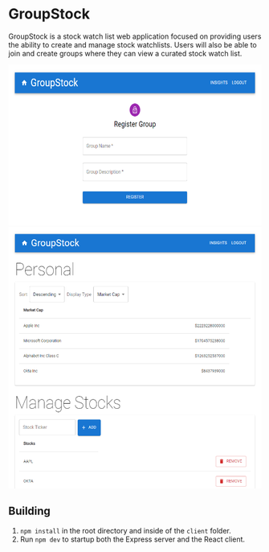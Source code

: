 # GroupStock

GroupStock is a stock watch list web application focused on providing users the
ability to create and manage stock watchlists. Users will also be able to join and
create groups where they can view a curated stock watch list.

<img src="imgs/1.png" alt="1" style="height: 320px; width:600px;"/>
<img src="imgs/2.png" alt="1" style="height: 520px; width:600px;"/>

## Building

1. `npm install` in the root directory and inside of the `client` folder.
2. Run `npm dev` to startup both the Express server and the React client.
